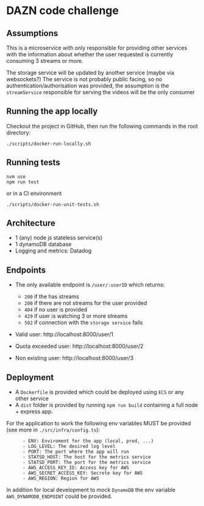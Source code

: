 # DAZN code challenge

## Assumptions

This is a microservice with only responsible for providing other services with the information about whether the user requested is currently consuming 3 streams or more.

The storage service will be updated by another service (maybe via websockets?)
The service is not probably public facing, so no authentication/authorisation was provided, the assumption is the `streamService` responsible for serving the videos will be the only consumer

## Running the app locally

Checkout the project in GitHub, then run the following commands in the root directory:

```
./scripts/docker-run-locally.sh
```

## Running tests

```
nvm use
npm run test
```
or in a CI environment

```
./scripts/docker-run-unit-tests.sh
```

## Architecture

- 1 (any) node js stateless service(s)
- 1 dynamoDB database
- Logging and metrics: Datadog

## Endpoints

- The only available endpoint is `/user/:userID` which returns:
    - `200` if the has streams
    - `200` if there are not streams for the user provided
    - `404` if no user is provided
    - `429` if user is watching 3 or more streams
    - `502` if connection with the `storage service` fails

- Valid user: http://localhost:8000/user/1
- Quota exceeded user: http://localhost:8000/user/2
- Non existing user: http://localhost:8000/user/3

## Deployment

- A `Dockerfile` is provided which could be deployed using `ECS` or any other service
- A `dist` folder is provided by running `npm run build` containing a full node + express app.

For the application to work the following env variables MUST be provided (see more in `./src/infra/config.ts`):

```
      - ENV: Enviroment for the app (local, prod, ...)
      - LOG_LEVEL: The desired log level
      - PORT: The port where the app will run
      - STATSD_HOST: The host for the metrics service
      - STATSD_PORT: The port for the metrics service
      - AWS_ACCESS_KEY_ID: Access key for AWS
      - AWS_SECRET_ACCESS_KEY: Secrete key for AWS
      - AWS_REGION: Region for AWS
```

In addition for local development to mock `DynamoDB` the env variable `AWS_DYNAMODB_ENDPOINT` could be provided.